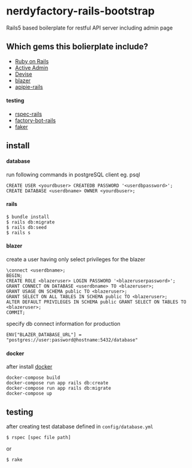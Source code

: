 # nerdyfactory-rails-bootstrap
Rails5 based boilerplate for restful API server including admin page

## Which gems this bolierplate include?

- [Ruby on Rails](https://github.com/rails/rails)
- [Active Admin](http://activeadmin.info/)
- [Devise](https://github.com/plataformatec/devise)
- [blazer](https://github.com/ankane/blazer)
- [apipie-rails](https://github.com/Apipie/apipie-rails)

#### testing
- [rspec-rails](https://github.com/rspec/rspec-rails)
- [factory-bot-rails](https://github.com/thoughtbot/factory_bot_rails)
- [faker](https://github.com/stympy/faker)

## install
#### database
run following commands in postgreSQL client eg. psql
```
CREATE USER <yourdbuser> CREATEDB PASSWORD '<userdbpassword>';
CREATE DATABASE <userdbname> OWNER <yourdbuser>;
```

#### rails 
```
$ bundle install
$ rails db:migrate
$ rails db:seed
$ rails s
```

#### blazer
create a user having only select privileges for the blazer
```
\connect <userdbname>;
BEGIN;
CREATE ROLE <blazeruser> LOGIN PASSWORD '<blazeruserpassword>';
GRANT CONNECT ON DATABASE <userdbname> TO <blazeruser>;
GRANT USAGE ON SCHEMA public TO <blazeruser>;
GRANT SELECT ON ALL TABLES IN SCHEMA public TO <blazeruser>;
ALTER DEFAULT PRIVILEGES IN SCHEMA public GRANT SELECT ON TABLES TO <blazeruser>;
COMMIT;
```

specify db connect information for production
```
ENV["BLAZER_DATABASE_URL"] = "postgres://user:password@hostname:5432/database"
```

#### docker
after install [docker](https://docs.docker.com/engine/installation/)
```
docker-compose build
docker-compose run app rails db:create
docker-compose run app rails db:migrate
docker-compose up
```

## testing
after creating test database defined in `config/database.yml`
```
$ rspec [spec file path]
```
or
```
$ rake
```
